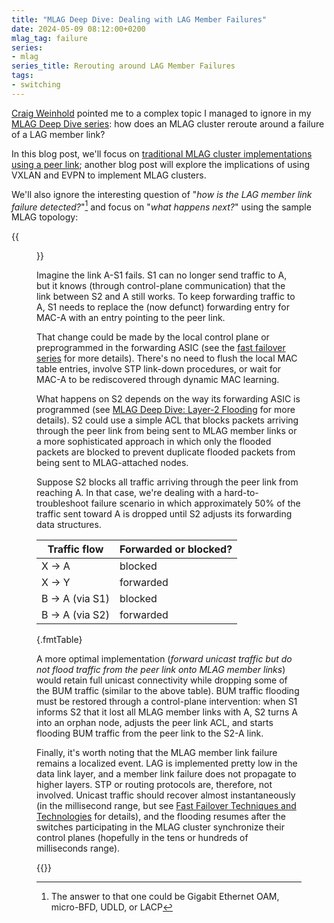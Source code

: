 ```yaml
---
title: "MLAG Deep Dive: Dealing with LAG Member Failures"
date: 2024-05-09 08:12:00+0200
mlag_tag: failure
series:
- mlag
series_title: Rerouting around LAG Member Failures
tags:
- switching
---
```

[Craig Weinhold](https://www.linkedin.com/in/craig-weinhold-0230236/) pointed me to a complex topic I managed to ignore in my [MLAG Deep Dive series](/series/mlag.html): how does an MLAG cluster reroute around a failure of a LAG member link?

In this blog post, we'll focus on [traditional MLAG cluster implementations using a peer link](/2022/06/mlag-deep-dive-overview.html); another blog post will explore the implications of using VXLAN and EVPN to implement MLAG clusters.

We'll also ignore the interesting question of "_how is the LAG member link failure detected?_"[^LDM] and focus on "*what happens next?*" using the sample MLAG topology:
<!--more-->
[^LDM]: The answer to that one could be Gigabit Ethernet OAM, micro-BFD, UDLD, or LACP

{{<figure src="/2022/06/MLAG-topology.jpg" caption="Simple MLAG topology">}}

Imagine the link A-S1 fails. S1 can no longer send traffic to A, but it knows (through control-plane communication) that the link between S2 and A still works. To keep forwarding traffic to A, S1 needs to replace the (now defunct) forwarding entry for MAC-A with an entry pointing to the peer link.

That change could be made by the local control plane or preprogrammed in the forwarding ASIC (see the [fast failover series](/series/fast-failover.html) for more details). There's no need to flush the local MAC table entries, involve STP link-down procedures, or wait for MAC-A to be rediscovered through dynamic MAC learning.

What happens on S2 depends on the way its forwarding ASIC is programmed (see [MLAG Deep Dive: Layer-2 Flooding](/2022/06/mlag-deep-dive-flooding.html) for more details). S2 could use a simple ACL that blocks packets arriving through the peer link from being sent to MLAG member links or a more sophisticated approach in which only the flooded packets are blocked to prevent duplicate flooded packets from being sent to MLAG-attached nodes.

Suppose S2 blocks all traffic arriving through the peer link from reaching A. In that case, we're dealing with a hard-to-troubleshoot failure scenario in which approximately 50% of the traffic sent toward A is dropped until S2 adjusts its forwarding data structures.

| Traffic flow | Forwarded or blocked? |
|--------------|-----------------------|
| X → A        | blocked               |
| X → Y        | forwarded             |
| B → A (via S1) | blocked             |
| B → A (via S2) | forwarded           |
{.fmtTable}

A more optimal implementation (*forward unicast traffic but do not flood traffic from the peer link onto MLAG member links*) would retain full unicast connectivity while dropping some of the BUM traffic (similar to the above table). BUM traffic flooding must be restored through a control-plane intervention: when S1 informs S2 that it lost all MLAG member links with A, S2 turns A into an orphan node, adjusts the peer link ACL, and starts flooding BUM traffic from the peer link to the S2-A link.

Finally, it's worth noting that the MLAG member link failure remains a localized event. LAG is implemented pretty low in the data link layer, and a member link failure does not propagate to higher layers. STP or routing protocols are, therefore, not involved. Unicast traffic should recover almost instantaneously (in the millisecond range, but see [Fast Failover Techniques and Technologies](/2020/12/fast-failover-techniques.html) for details), and the flooding resumes after the switches participating in the MLAG cluster synchronize their control planes (hopefully in the tens or hundreds of milliseconds range).

{{<next-in-series page="/posts/2024/05/mlag-evpn-lag-failure-rerouting.html" />}}
